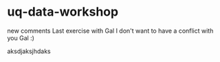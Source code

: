 # uq-data-workshop
new comments
Last exercise with Gal
I don't want to have a conflict with you Gal :)

aksdjaksjhdaks